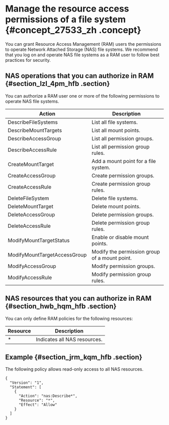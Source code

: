 # Manage the resource access permissions of a file system {#concept_27533_zh .concept}

You can grant Resource Access Management \(RAM\) users the permissions to operate Network Attached Storage \(NAS\) file systems. We recommend that you log on and operate NAS file systems as a RAM user to follow best practices for security.

## NAS operations that you can authorize in RAM {#section_lzl_4pm_hfb .section}

You can authorize a RAM user one or more of the following permissions to operate NAS file systems.

|Action|Description|
|------|-----------|
|DescribeFileSystems|List all file systems.|
|DescribeMountTargets|List all mount points.|
|DescribeAccessGroup|List all permission groups.|
|DescribeAccessRule|List all permission group rules.|
|CreateMountTarget|Add a mount point for a file system.|
|CreateAccessGroup|Create permission groups.|
|CreateAccessRule|Create permission group rules.|
|DeleteFileSystem|Delete file systems.|
|DeleteMountTarget|Delete mount points.|
|DeleteAccessGroup|Delete permission groups.|
|DeleteAccessRule|Delete permission group rules.|
|ModifyMountTargetStatus|Enable or disable mount points.|
|ModifyMountTargetAccessGroup|Modify the permission group of a mount point.|
|ModifyAccessGroup|Modify permission groups.|
|ModifyAccessRule|Modify permission group rules.|

## NAS resources that you can authorize in RAM {#section_hwb_hqm_hfb .section}

You can only define RAM policies for the following resources:

|Resource|Description|
|--------|-----------|
|\*|Indicates all NAS resources.|

## Example {#section_jrm_kqm_hfb .section}

The following policy allows read-only access to all NAS resources.

```
{
  "Version": "1",
  "Statement": [
    {
      "Action": "nas:Describe*",
      "Resource": "*",
      "Effect": "Allow"
    }
  ]
}

```

